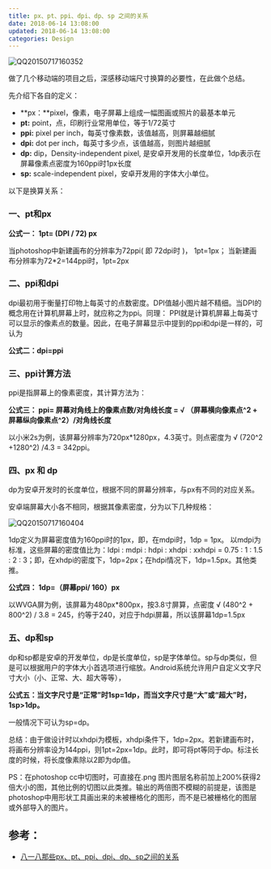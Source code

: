 ```yaml
---
title: px、pt、ppi、dpi、dp、sp 之间的关系
date: 2018-06-14 13:08:00
updated: 2018-06-14 13:08:00
categories: Design
---
```


![QQ20150717160352](http://image.woshipm.com/wp-files/2015/07/QQ20150717160352.png)

做了几个移动端的项目之后，深感移动端尺寸换算的必要性，在此做个总结。

先介绍下各自的定义：

* **px：**pixel，像素，电子屏幕上组成一幅图画或照片的最基本单元
* **pt:** point，点，印刷行业常用单位，等于1/72英寸
* **ppi:** pixel per inch，每英寸像素数，该值越高，则屏幕越细腻
* **dpi:** dot per inch，每英寸多少点，该值越高，则图片越细腻
* **dp:** dip，Density-independent pixel, 是安卓开发用的长度单位，1dp表示在屏幕像素点密度为160ppi时1px长度
* **sp:** scale-independent pixel，安卓开发用的字体大小单位。

以下是换算关系：

### 一、pt和px

**公式一： 1pt= (DPI / 72) px**

当photoshop中新建画布的分辨率为72ppi( 即 72dpi时 )， 1pt=1px； 当新建画布分辨率为72*2=144ppi时，1pt=2px

### 二、ppi和dpi

dpi最初用于衡量打印物上每英寸的点数密度。DPI值越小图片越不精细。当DPI的概念用在计算机屏幕上时，就应称之为ppi。同理： PPI就是计算机屏幕上每英寸可以显示的像素点的数量。因此，在电子屏幕显示中提到的ppi和dpi是一样的，可认为

**公式二：dpi=ppi**

### 三、ppi计算方法

ppi是指屏幕上的像素密度，其计算方法为：

**公式三： ppi= 屏幕对角线上的像素点数/对角线长度 = √ （屏幕横向像素点^2 + 屏幕纵向像素点^2）/对角线长度**

以小米2s为例，该屏幕分辨率为720px*1280px，4.3英寸。则点密度为 √ (720^2 +1280^2) /4.3 = 342ppi。

### 四、px 和 dp

dp为安卓开发时的长度单位，根据不同的屏幕分辨率，与px有不同的对应关系。

安卓端屏幕大小各不相同，根据其像素密度，分为以下几种规格：

![QQ20150717160404](http://image.woshipm.com/wp-files/2015/07/QQ20150717160404.png)

1dp定义为屏幕密度值为160ppi时的1px，即，在mdpi时，1dp = 1px。 以mdpi为标准，这些屏幕的密度值比为：ldpi : mdpi : hdpi : xhdpi : xxhdpi = 0.75 : 1 : 1.5 : 2 : 3；即，在xhdpi的密度下，1dp=2px；在hdpi情况下，1dp=1.5px。其他类推。

**公式四： 1dp=（屏幕ppi/ 160）px**

以WVGA屏为例，该屏幕为480px*800px，按3.8寸屏算，点密度 √ (480^2 + 800^2) / 3.8 = 245，约等于240，对应于hdpi屏幕，所以该屏幕1dp=1.5px

### 五、dp和sp

dp和sp都是安卓的开发单位，dp是长度单位，sp是字体单位。sp与dp类似，但是可以根据用户的字体大小首选项进行缩放。Android系统允许用户自定义文字尺寸大小（小、正常、大、超大等等），

**公式五：当文字尺寸是“正常”时1sp=1dp，而当文字尺寸是“大”或“超大”时，1sp>1dp。**

一般情况下可认为sp=dp。

总结：由于做设计时以xhdpi为模板，xhdpi条件下，1dp=2px。若新建画布时，将画布分辨率设为144ppi，则1pt=2px=1dp。此时，即可将pt等同于dp。标注长度的时候，将长度像素除以2即为dp值。

PS：在photoshop cc中切图时，可直接在.png 图片图层名称前加上200%获得2倍大小的图，其他比例的切图以此类推。输出的两倍图不模糊的前提是，该图是photoshop中用形状工具画出来的未被栅格化的图形，而不是已被栅格化的图层或外部导入的图片。


## 参考：
- [八一八那些px、pt、ppi、dpi、dp、sp之间的关系](http://www.woshipm.com/pmd/176328.html)